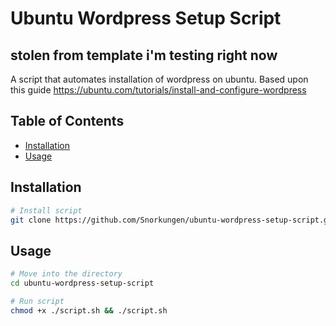 # Ubuntu Wordpress Setup Script

## stolen from template i'm testing right now

A script that automates  installation of wordpress on ubuntu. Based upon this guide <https://ubuntu.com/tutorials/install-and-configure-wordpress>

## Table of Contents

- [Installation](#installation)
- [Usage](#usage)

## Installation

```sh
# Install script
git clone https://github.com/Snorkungen/ubuntu-wordpress-setup-script.git

```

## Usage

```sh
# Move into the directory
cd ubuntu-wordpress-setup-script

# Run script
chmod +x ./script.sh && ./script.sh


```
